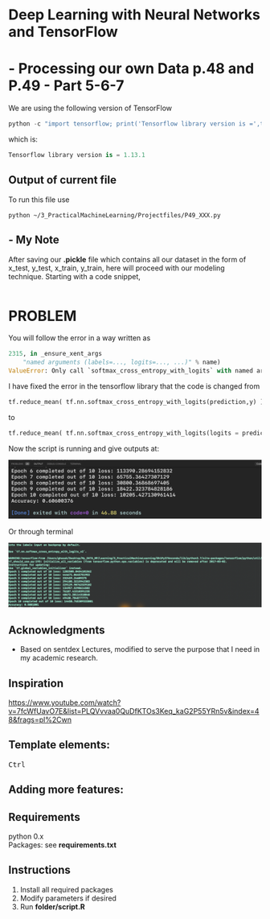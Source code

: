 
# Deep Learning with Neural Networks and TensorFlow
# - Processing our own Data p.48 and P.49 - Part 5-6-7
We are using the following version of TensorFlow

```py
python -c "import tensorflow; print('Tensorflow library version is =',tensorflow.__version__)"
```
which is:

```py
Tensorflow library version is = 1.13.1
```

## Output of current file
To run this file use

```
python ~/3_PracticalMachineLearning/Projectfiles/P49_XXX.py
```
## - My Note
After saving our **.pickle** file which contains all our dataset in the form of x_test, y_test, x_train, y_train, here will proceed with our modeling technique. Starting with a code snippet,

```py

```


# PROBLEM
You will follow the error in a way written as

```py
2315, in _ensure_xent_args
    "named arguments (labels=..., logits=..., ...)" % name)
ValueError: Only call `softmax_cross_entropy_with_logits` with named arguments (labels=..., logits=..., ...)
```
I have fixed the error in the tensorflow library that the code is changed from

```py
tf.reduce_mean( tf.nn.softmax_cross_entropy_with_logits(prediction,y) )
```
to

```py
tf.reduce_mean( tf.nn.softmax_cross_entropy_with_logits(logits = prediction, labels=y) )
```

Now the script is running and give outputs at:

![](./output_images/P49-1.png)

Or through terminal

![](./output_images/P49-2.png)






## Acknowledgments
* Based on sentdex Lectures, modified to serve the purpose that I need in my academic research.

## Inspiration
https://www.youtube.com/watch?v=7fcWfUavO7E&list=PLQVvvaa0QuDfKTOs3Keq_kaG2P55YRn5v&index=48&frags=pl%2Cwn


## Template elements:
<kbd>Ctrl</kbd>
## Adding more features:
## Requirements
python 0.x <br />
Packages: see **requirements.txt** <br />
## Instructions
1. Install all required packages
2. Modify parameters if desired
3. Run **folder/script.R**
